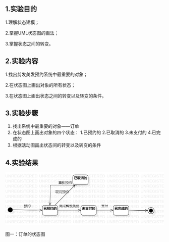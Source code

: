  ## 1.实验目的
 1.理解状态建模；
 
 2.掌握UML状态图的画法；
 
 3.掌握状态之间的转变。

 ## 2.实验内容
 1.找出剪发美发预约系统中最重要的对象；
 
 2.在状态图上画出对象的所有状态；
 
 3.在状态图上画出状态之间的转变以及转变的条件。

 ## 3.实验步骤
 1. 找出系统中最重要的对象——订单
 2. 在状态图上画出对象的四个状态：
    1.已预约的
    2.已取消的
    3.未支付的
    4.已完成的
 3. 根据活动图画出状态间的转变以及转变的条件
 ## 4.实验结果
 ![订单的状态图](./订单的状态图.jpg)
 
 图一：订单的状态图
